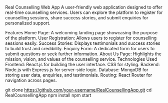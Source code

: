 Real Counselling Web App
A user-friendly web application designed to offer real-time counselling services. Users can explore the platform to register for counselling sessions, share success stories, and submit enquiries for personalized support.

Features
Home Page: A welcoming landing page showcasing the purpose of the platform.
User Registration: Allows users to register for counselling sessions easily.
Success Stories: Displays testimonials and success stories to build trust and credibility.
Enquiry Form: A dedicated form for users to submit questions or seek further information.
About Us Page: Highlights the mission, vision, and values of the counselling service.
Technologies Used
Frontend:
React.js for building the user interface.
CSS for styling.
Backend:
Node.js with Express.js for server-side logic.
Database:
MongoDB for storing user data, enquiries, and testimonials.
Routing: React Router for navigation across pages.


git clone https://github.com/your-username/RealCounsellingApp.git
cd RealCounsellingApp
npm install
npm start
